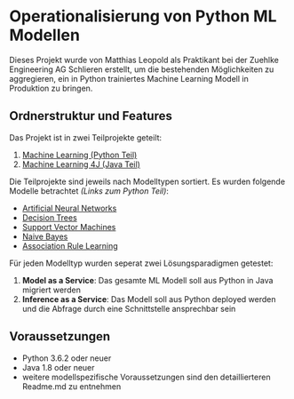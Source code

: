 # Operationalisierung von Python ML Modellen
Dieses Projekt wurde von Matthias Leopold als Praktikant bei der Zuehlke Engineering AG Schlieren erstellt, um die bestehenden Möglichkeiten zu aggregieren, ein in Python trainiertes Machine Learning Modell in Produktion zu bringen.

## Ordnerstruktur und Features
Das Projekt ist in zwei Teilprojekte geteilt: 
1. [Machine Learning (Python Teil)](https://github.com/Matleo/MLPython2Java/tree/develop/Maschine%20Learning)
2. [Machine Learning 4J (Java Teil)](https://github.com/Matleo/MLPython2Java/tree/develop/MaschineLearning4J)

Die Teilprojekte sind jeweils nach Modelltypen sortiert. Es wurden folgende Modelle betrachtet *(Links zum Python Teil)*:
* [Artificial Neural Networks](https://github.com/Matleo/MLPython2Java/tree/develop/Maschine%20Learning/NeuralNetwork)
* [Decision Trees]()
* [Support Vector Machines]()
* [Naive Bayes]()
* [Association Rule Learning]()

Für jeden Modelltyp wurden seperat zwei Lösungsparadigmen getestet:
1. **Model as a Service**: Das gesamte ML Modell soll aus Python in Java migriert werden
2. **Inference as a Service**: Das Modell soll aus Python deployed werden und die Abfrage durch eine Schnittstelle ansprechbar sein

## Voraussetzungen
* Python 3.6.2 oder neuer
* Java 1.8 oder neuer
* weitere modellspezifische Voraussetzungen sind den detaillierteren Readme.md zu entnehmen